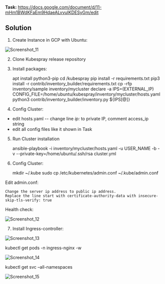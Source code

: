 **Task:** https://docs.google.com/document/d/11-mHm1BWdKFaEm9HdaeALvvulKDESyGm/edit

## Solution

1. Create Instance in GCP with Ubuntu:

![Screenshot_11](https://user-images.githubusercontent.com/79985930/216808382-ee0ab4a9-1e1d-46f1-9e64-a8185e733b17.png)

2. Clone Kubespray release  repository

3. Install packages:

    apt install python3-pip
    cd /kubespray
    pip install -r requirements.txt
    pip3 install -r contrib/inventory_builder/requirements.txt
    cp -rfp inventory/sample inventory/mycluster
    declare -a IPS=(EXTERNAL_IP)
    CONFIG_FILE=/home/ubuntu/kubespray/inventory/mycluster/hosts.yaml python3 contrib/inventory_builder/inventory.py ${IPS[@]}
    
4. Config Cluster:

- edit hosts.yaml -- change line *ip:* to private IP, comment access_ip string
- edit all config files like it shown in Task

5. Run Cluster installation 

    ansible-playbook -i inventory/mycluster/hosts.yaml -u USER_NAME -b -v --private-key=/home/ubuntu/.ssh/rsa cluster.yml
    
6. Config Cluster:

    mkdir ~/.kube
    sudo cp /etc/kubernetes/admin.conf ~/.kube/admin.conf

Edit admin.conf:

    Change the server ip address to public ip address.
    Replace the line start with certificate-authority-data with insecure-skip-tls-verify: true

Health check:

![Screenshot_12](https://user-images.githubusercontent.com/79985930/216811227-1ab21824-222f-4ba1-842f-10614fd543df.png)

7. Install Ingress-controller:

![Screenshot_13](https://user-images.githubusercontent.com/79985930/216811688-18ebaeb1-d8c9-4859-8bf6-f033c931582f.png)

kubectl get pods -n ingress-nginx -w

![Screenshot_14](https://user-images.githubusercontent.com/79985930/216811737-188c6ef4-b367-4a04-8b24-99ca8455cfad.png)

kubectl get svc –all-namespaces

![Screenshot_15](https://user-images.githubusercontent.com/79985930/216811818-6d8fdde3-1204-47c3-b9fa-26b6f318051d.png)

